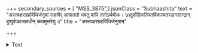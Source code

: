 +++
secondary_sources = [ "MSS_3875",]
jsonClass = "Subhaashita"
text = "अस्त्वक्षरग्रहविधिर्जनुषां सहस्रैर् आपाततो भवतु वापि ततोऽर्थबोधः।  \nदुर्वादिकल्पितविकल्पतरङ्गसान्द्रान् दुष्पूर्वपक्षजलधीन् कथमुत्तरेयुः॥"
title = "अस्त्वक्षरग्रहविधिर्जनुषाम्"

+++

<details><summary>Text</summary>

अस्त्वक्षरग्रहविधिर्जनुषां सहस्रैर् आपाततो भवतु वापि ततोऽर्थबोधः।  
दुर्वादिकल्पितविकल्पतरङ्गसान्द्रान् दुष्पूर्वपक्षजलधीन् कथमुत्तरेयुः॥
</details>

